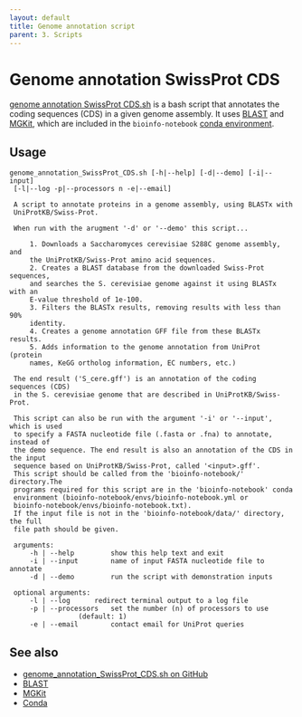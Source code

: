 ```yaml
---
layout: default
title: Genome annotation script
parent: 3. Scripts
---
```


# Genome annotation SwissProt CDS

[genome annotation SwissProt CDS.sh](../scripts/genome_annotation_SwissProt_CDS.sh) is a bash script that annotates the coding sequences (CDS) in a given genome assembly.
It uses [BLAST](blast.md) and [MGKit](https://github.com/frubino/mgkit), which are included in the `bioinfo-notebook` [conda environment](conda.md).

## Usage

```
genome_annotation_SwissProt_CDS.sh [-h|--help] [-d|--demo] [-i|--input] 
 [-l|--log -p|--processors n -e|--email] 
 
 A script to annotate proteins in a genome assembly, using BLASTx with
 UniProtKB/Swiss-Prot.
 
 When run with the arugment '-d' or '--demo' this script...
 
 	 1. Downloads a Saccharomyces cerevisiae S288C genome assembly, and 
 	 the UniProtKB/Swiss-Prot amino acid sequences. 
 	 2. Creates a BLAST database from the downloaded Swiss-Prot sequences,
 	 and searches the S. cerevisiae genome against it using BLASTx with an
 	 E-value threshold of 1e-100. 
 	 3. Filters the BLASTx results, removing results with less than 90%
 	 identity.
 	 4. Creates a genome annotation GFF file from these BLASTx results.
 	 5. Adds information to the genome annotation from UniProt (protein
 	 names, KeGG ortholog information, EC numbers, etc.) 
 
 The end result ('S_cere.gff') is an annotation of the coding sequences (CDS) 
 in the S. cerevisiae genome that are described in UniProtKB/Swiss-Prot. 
 
 This script can also be run with the argument '-i' or '--input', which is used
 to specify a FASTA nucleotide file (.fasta or .fna) to annotate, instead of
 the demo sequence. The end result is also an annotation of the CDS in the input
 sequence based on UniProtKB/Swiss-Prot, called '<input>.gff'. 
 This script should be called from the 'bioinfo-notebook/' directory.The 
 programs required for this script are in the 'bioinfo-notebook' conda 
 environment (bioinfo-notebook/envs/bioinfo-notebook.yml or 
 bioinfo-notebook/envs/bioinfo-notebook.txt). 
 If the input file is not in the 'bioinfo-notebook/data/' directory, the full 
 file path should be given.
 
 arguments: 
 	 -h | --help		 show this help text and exit 
 	 -i | --input		 name of input FASTA nucleotide file to annotate 
 	 -d | --demo		 run the script with demonstration inputs
 
 optional arguments:
 	 -l | --log		 redirect terminal output to a log file 
 	 -p | --processors	 set the number (n) of processors to use
 				 (default: 1) 
 	 -e | --email		 contact email for UniProt queries
```

## See also

- [genome_annotation_SwissProt_CDS.sh on GitHub](https://github.com/rnnh/bioinfo-notebook/blob/master/scripts/genome_annotation_SwissProt_CDS.sh)
- [BLAST](blast.md)
- [MGKit](https://github.com/frubino/mgkit)
- [Conda](conda.md)
